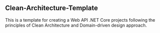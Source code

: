**Clean-Architecture-Template**
----------------

This is a template for creating a Web API .NET Core projects following the principles of Clean Architecture and Domain-driven design approach.

